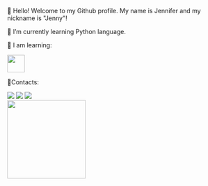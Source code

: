 👋 Hello! Welcome to my Github profile.
 My name is Jennifer and my nickname is "Jenny"!

🌱 I’m currently learning Python language.

📔 I am learning:

<img src="https://cdn.jsdelivr.net/gh/devicons/devicon/icons/python/python-original.svg" width="40" height="40"/> 

💎Contacts:
<div>
<a href="https://instagram.com/jenni-martins25" target="_blank"><img src="https://img.shields.io/badge/-Instagram-%23E4405F?style=for-the-badge&logo=instagram&logoColor=white" target="_blank"></a>
<a href = "mailto:cristinajennifer391@gmail.com"><img src="https://img.shields.io/badge/Gmail-D14836?style=for-the-badge&logo=gmail&logoColor=white" target="_blank"></a>
<a href="https://www.linkedin.com/in/jennifer-c-martins-b73400222" target="_blank"><img src="https://img.shields.io/badge/-LinkedIn-%230077B5?style=for-the-badge&logo=linkedin&logoColor=white" target="_blank"></a>   
</div>


<div>
<a href="https://github.com/JenniferC25">
<img height="180em" src="https://github-readme-stats.vercel.app/api?username=JenniferC25&show_icons=true&theme=dracula&include_all_commits=true&count_private=true"/>
</div>
  
<div>
<a href="https://tenor.com/biPI7.gif>
<img height="180em" src="https://tenor.com/biPI7.gif"/>
</div>
          

